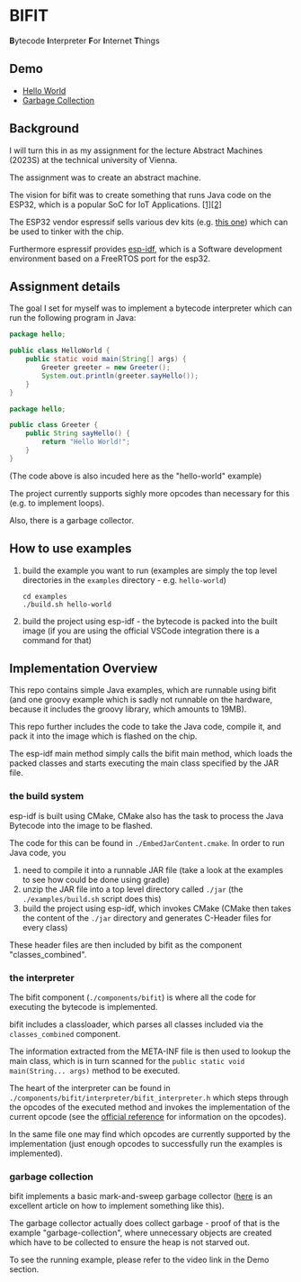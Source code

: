 # BIFIT

**B**ytecode **I**nterpreter **F**or **I**nternet **T**hings

## Demo
- [Hello World](https://youtu.be/p13rb7PnpW0)
- [Garbage Collection](https://youtu.be/W1QmoSAzkl8)

## Background
I will turn this in as my assignment for the lecture Abstract Machines (2023S) at the technical university of Vienna.

The assignment was to create an abstract machine.

The vision for bifit was to create something that runs Java code on the ESP32, which is a popular SoC for IoT Applications. [[1]](https://en.wikipedia.org/wiki/ESP32)[[2]](https://www.espressif.com/en/products/socs/esp32)

The ESP32 vendor espressif sells various dev kits (e.g. [this one](https://docs.espressif.com/projects/esp-idf/en/latest/esp32c3/hw-reference/esp32c3/user-guide-devkitc-02.html)) which can be used to tinker with the chip.

Furthermore espressif provides [esp-idf](https://docs.espressif.com/projects/esp-idf/en/latest/esp32/get-started/), which is a Software development environment based on a FreeRTOS port for the esp32.

## Assignment details
The goal I set for myself was to implement a bytecode interpreter which can run the following program in Java:

```java
package hello;

public class HelloWorld {
    public static void main(String[] args) {
        Greeter greeter = new Greeter();
        System.out.println(greeter.sayHello());
    }
}
```
```java
package hello;

public class Greeter {
    public String sayHello() {
        return "Hello World!";
    }
}
```
(The code above is also incuded here as the "hello-world" example)

The project currently supports sighly more opcodes than necessary for this (e.g. to implement loops).

Also, there is a garbage collector.

## How to use examples
1. build the example you want to run (examples are simply the top level directories in the `examples` directory - e.g. `hello-world`)
    ```
    cd examples
    ./build.sh hello-world
    ```
2. build the project using esp-idf - the bytecode is packed into the built image (if you are using the official VSCode integration there is a command for that)

## Implementation Overview
This repo contains simple Java examples, which are runnable using bifit (and one groovy example which is sadly not runnable on the hardware, because it includes the groovy library, which amounts to 19MB).

This repo further includes the code to take the Java code, compile it, and pack it into the image which is flashed on the chip.

The esp-idf main method simply calls the bifit main method, which loads the packed classes and starts executing the main class specified by the JAR file.

### the build system
esp-idf is built using CMake, CMake also has the task to process the Java Bytecode into the image to be flashed.

The code for this can be found in `./EmbedJarContent.cmake`. In order to run Java code, you 
1. need to compile it into a runnable JAR file (take a look at the examples to see how could be done using gradle)
2. unzip the JAR file into a top level directory called `./jar` (the `./examples/build.sh` script does this)
3. build the project using esp-idf, which invokes CMake (CMake then takes the content of the `./jar` directory and generates C-Header files for every class)

These header files are then included by bifit as the component "classes_combined".

### the interpreter
The bifit component (`./components/bifit`) is where all the code for executing the bytecode is implemented.

bifit includes a classloader, which parses all classes included via the `classes_combined` component.

The information extracted from the META-INF file is then used to lookup the main class, which is in turn scanned for the `public static void main(String... args)` method to be executed.

The heart of the interpreter can be found in `./components/bifit/interpreter/bifit_interpreter.h` which steps through the opcodes of the executed method and invokes the implementation of the current opcode (see the [official reference](https://docs.oracle.com/javase/specs/jvms/se11/html/jvms-6.html) for information on the opcodes).

In the same file one may find which opcodes are currently supported by the implementation (just enough opcodes to successfully run the examples is implemented).

### garbage collection
bifit implements a basic mark-and-sweep garbage collector ([here](https://journal.stuffwithstuff.com/2013/12/08/babys-first-garbage-collector/) is an excellent article on how to implement something like this).

The garbage collector actually does collect garbage - proof of that is the example "garbage-collection", where unnecessary objects are created which have to be collected to ensure the heap is not starved out.

To see the running example, please refer to the video link in the Demo section.